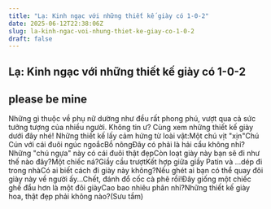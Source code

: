 ```yaml
---
title: "Lạ: Kinh ngạc với những thiết kế giày có 1-0-2"
date: 2025-06-12T22:38:06Z
slug: la-kinh-ngac-voi-nhung-thiet-ke-giay-co-1-0-2
draft: false
---
```


## Lạ: Kinh ngạc với những thiết kế giày có 1-0-2

## please be mine

Những gì thuộc về phụ nữ dường như đều rất phong phú, vượt qua cả sức tưởng tượng của nhiều người. Không tin ư? Cùng xem những thiết kế giày dưới đây nhé!
 Những thiết kế lấy cảm hứng từ loài vật:Một chú vịt "xịn"Chú Cún với cái đuôi ngúc ngoắcBồ nôngĐây có phải là hải cẩu không nhỉ?Những "chú ngựa" này có cái đuôi thật đẹpCòn loạt giày này bạn sẽ đi như thế nào đây?Một chiếc ná?Giầy cầu trượtKết hợp giữa giầy Patin và ...dép đi trong nhàCó ai biết cách đi giày này không?Nếu ghét ai bạn có thể quay đôi giày này về người ấy...Chết, đánh đổ cốc cà phê rồi!Đây giống một chiếc ghế đẩu hơn là một đôi giàyCao bao nhiêu phân nhỉ?Những thiết kế giày hoa, thật đẹp phải không nào?(Sưu tầm)